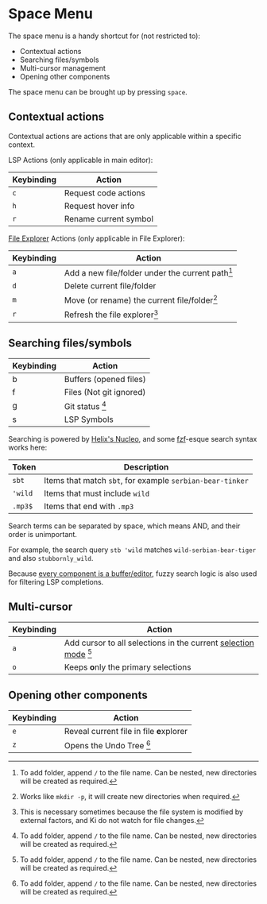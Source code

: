 # Space Menu

The space menu is a handy shortcut for (not restricted to):

- Contextual actions
- Searching files/symbols
- Multi-cursor management
- Opening other components

The space menu can be brought up by pressing `space`.

## Contextual actions

Contextual actions are actions that are only applicable within a specific context.

LSP Actions (only applicable in main editor):

| Keybinding | Action                |
| ---------- | --------------------- |
| `c`        | Request code actions  |
| `h`        | Request hover info    |
| `r`        | Rename current symbol |

[File Explorer](../components/file-explorer.md) Actions (only applicable in File Explorer):

| Keybinding | Action                                           |
| ---------- | ------------------------------------------------ |
| `a`        | Add a new file/folder under the current path[^1] |
| `d`        | Delete current file/folder                       |
| `m`        | Move (or rename) the current file/folder[^2]     |
| `r`        | Refresh the file explorer[^3]                    |

[^1]: To add folder, append `/` to the file name. Can be nested, new directories will be created as required.
[^2]: Works like `mkdir -p`, it will create new directories when required.
[^3]: This is necessary sometimes because the file system is modified by external factors, and Ki do not watch for file changes.

## Searching files/symbols

| Keybinding | Action                  |
| ---------- | ----------------------- |
| b          | Buffers (opened files)  |
| f          | Files (Not git ignored) |
| g          | Git status [^1]         |
| s          | LSP Symbols             |

[^1]: It means files that are modified when compared to their latest version found on the latest commit of this Git repository.

Searching is powered by [Helix's Nucleo](https://github.com/helix-editor/nucleo), and some [fzf](https://github.com/junegunn/fzf?tab=readme-ov-file#search-syntax)-esque search syntax works here:

| Token   | Description                                               |
| ------- | --------------------------------------------------------- |
| `sbt`   | Items that match `sbt`, for example `serbian-bear-tinker` |
| `'wild` | Items that must include `wild`                            |
| `.mp3$` | Items that end with `.mp3`                                |

Search terms can be separated by space, which means AND, and their order is unimportant.

For example, the search query `stb 'wild` matches `wild-serbian-bear-tiger` and also `stubbornly_wild`.

Because [every component is a buffer/editor](/docs/src/core-concepts.md#2-every-component-is-a-buffereditor), fuzzy search logic is also used for filtering LSP completions.

## Multi-cursor

| Keybinding | Action                                                               |
| ---------- | -------------------------------------------------------------------- |
| `a`        | Add cursor to all selections in the current [selection mode][1] [^1] |
| `o`        | Keeps **o**nly the primary selections                                |

[1]: ./selection-modes/index.md

[^1]: Especially useful when used with [Text Search](./selection-modes/native-global/text-search.md) or [Syntax Tree](./selection-modes/syntax-tree-based.md).

## Opening other components

| Keybinding | Action                                   |
| ---------- | ---------------------------------------- |
| `e`        | Reveal current file in file **e**xplorer |
| `z`        | Opens the Undo Tree [^1]                 |

[^1]: This is an obscure feature, although it is functional, it is hardly useful, because the undo history is too granular (character-by-character), see [undo/redo](../universal-keybindings.md#undoredo).
